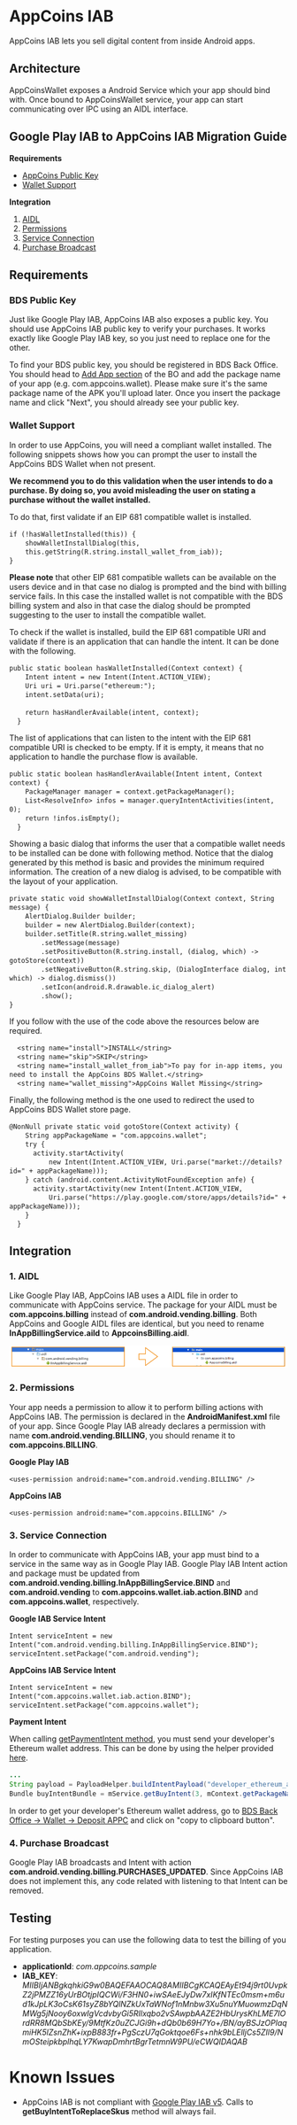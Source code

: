 # AppCoins IAB
AppCoins IAB lets you sell digital content from inside Android apps.


## Architecture
AppCoinsWallet exposes a Android Service which your app should bind with. Once bound to AppCoinsWallet service, your app can start communicating over IPC using an AIDL interface.

## Google Play IAB to AppCoins IAB Migration Guide

**Requirements**
* [AppCoins Public Key](#appcoins-public-key)
* [Wallet Support](#wallet-support)

**Integration**
1. [AIDL](#1-aidl)
2. [Permissions](#2-permissions)
3. [Service Connection](#3-service-connection)
4. [Purchase Broadcast](#4-purchase-broadcast)

## Requirements
### BDS Public Key

Just like Google Play IAB, AppCoins IAB also exposes a public key. You should use AppCoins IAB public key to verify your purchases. It works exactly like Google Play IAB key, so you just need to replace one for the other.

To find your BDS public key, you should be registered in BDS Back Office. You should head to [Add App section](https://developers.blockchainds.com/myApps/upload/publicKey) of the BO and add the package name of your app (e.g. com.appcoins.wallet). Please make sure it's the same package name of the APK you'll upload later. Once you insert the package name and click "Next", you should already see your public key.

### Wallet Support

In order to use AppCoins, you will need a compliant wallet installed. The following snippets shows how you can prompt the user to install the AppCoins BDS Wallet when not present.
 
**We recommend you to do this validation when the user intends to do a purchase. By doing so, you avoid misleading the user on stating a purchase without the wallet installed.**

To do that, first validate if an EIP 681 compatible wallet is installed.
```
if (!hasWalletInstalled(this)) {
    showWalletInstallDialog(this,
    this.getString(R.string.install_wallet_from_iab));
}
```
**Please note** that other EIP 681 compatible wallets can be available on the users device and in that case no dialog is prompted and the bind with billing service fails. In this case the installed wallet is not compatible with the BDS billing system and also in that case the dialog should be prompted suggesting to the user to install the compatible wallet.

To check if the wallet is installed, build the EIP 681 compatible URI and validate if there is an application that can handle the intent.
It can be done with the following.
```
public static boolean hasWalletInstalled(Context context) {
    Intent intent = new Intent(Intent.ACTION_VIEW);
    Uri uri = Uri.parse("ethereum:");
    intent.setData(uri);

    return hasHandlerAvailable(intent, context);
  }
```

The list of applications that can listen to the intent with the EIP 681 compatible URI is checked to be empty. If it is empty, it means that no application to handle the purchase flow is available.
```
public static boolean hasHandlerAvailable(Intent intent, Context context) {
    PackageManager manager = context.getPackageManager();
    List<ResolveInfo> infos = manager.queryIntentActivities(intent, 0);
    return !infos.isEmpty();
  }
```

Showing a basic dialog that informs the user that a compatible wallet needs to be installed can be done with following method. Notice that the dialog generated by this method is basic and provides the minimum required information. The creation of a new dialog is advised, to be compatible with the layout of your application.

```
private static void showWalletInstallDialog(Context context, String message) {
    AlertDialog.Builder builder;
    builder = new AlertDialog.Builder(context);
    builder.setTitle(R.string.wallet_missing)
        .setMessage(message)
        .setPositiveButton(R.string.install, (dialog, which) -> gotoStore(context))
        .setNegativeButton(R.string.skip, (DialogInterface dialog, int which) -> dialog.dismiss())
        .setIcon(android.R.drawable.ic_dialog_alert)
        .show();
}
```
If you follow with the use of the code above the resources below are required.
```
  <string name="install">INSTALL</string>
  <string name="skip">SKIP</string>
  <string name="install_wallet_from_iab">To pay for in-app items, you need to install the AppCoins BDS Wallet.</string>
  <string name="wallet_missing">AppCoins Wallet Missing</string>
```

Finally, the following method is the one used to redirect the used to AppCoins BDS Wallet store page. 
```
@NonNull private static void gotoStore(Context activity) {
    String appPackageName = "com.appcoins.wallet";
    try {
      activity.startActivity(
          new Intent(Intent.ACTION_VIEW, Uri.parse("market://details?id=" + appPackageName)));
    } catch (android.content.ActivityNotFoundException anfe) {
      activity.startActivity(new Intent(Intent.ACTION_VIEW,
          Uri.parse("https://play.google.com/store/apps/details?id=" + appPackageName)));
    }
  }
```
## Integration
### 1. AIDL

Like Google Play IAB, AppCoins IAB uses a AIDL file in order to communicate with AppCoins service. The package for your AIDL must be **com.appcoins.billing** instead of **com.android.vending.billing**. Both AppCoins and Google AIDL files are identical, but you need to rename **InAppBillingService.aild** to **AppcoinsBilling.aidl**.

![Migration](docs/aidl-migration.png)

### 2. Permissions

Your app needs a permission to allow it to perform billing actions with AppCoins IAB. The permission is declared in the **AndroidManifest.xml** file of your app. Since Google Play IAB already declares a permission with name **com.android.vending.BILLING**, you should rename it to **com.appcoins.BILLING**.


**Google Play IAB**

	<uses-permission android:name="com.android.vending.BILLING" />

**AppCoins IAB**

	<uses-permission android:name="com.appcoins.BILLING" />

### 3. Service Connection

In order to communicate with AppCoins IAB, your app must bind to a service in the same way as in Google Play IAB. Google Play IAB Intent action and package must be updated from **com.android.vending.billing.InAppBillingService.BIND** and **com.android.vending** to **com.appcoins.wallet.iab.action.BIND** and **com.appcoins.wallet**, respectively.


**Google IAB Service Intent**

	Intent serviceIntent = new Intent("com.android.vending.billing.InAppBillingService.BIND");
	serviceIntent.setPackage("com.android.vending");

**AppCoins IAB Service Intent**

	Intent serviceIntent = new Intent("com.appcoins.wallet.iab.action.BIND");
	serviceIntent.setPackage("com.appcoins.wallet");

**Payment Intent**

When calling [getPaymentIntent method](https://github.com/Aptoide/appcoins-iab-sample/blob/feature/APPC-541-documentation/app/src/appcoinsiab/aidl/com/appcoins/billing/AppcoinsBilling.aidl#L96), you must send your developer's Ethereum wallet address. This can be done by using the helper provided [here](app/src/main/java/com/aptoide/iabexample/util/PayloadHelper.java).

```java
...
String payload = PayloadHelper.buildIntentPayload("developer_ethereum_address","developer_payload")
Bundle buyIntentBundle = mService.getBuyIntent(3, mContext.getPackageName(), sku, itemType, payload);
```
In order to get your developer's Ethereum wallet address, go to [BDS Back Office -> Wallet -> Deposit APPC](https://blockchainds.com/wallet/depositAppc) and click on "copy to clipboard button".

### 4. Purchase Broadcast

Google Play IAB broadcasts and Intent with action **com.android.vending.billing.PURCHASES_UPDATED**. Since AppCoins IAB does not implement this, any code related with listening to that Intent can be removed.


## Testing

For testing purposes you can use the following data to test the billing of you application.
* **applicationId**: *com.appcoins.sample*
* **IAB_KEY**: *MIIBIjANBgkqhkiG9w0BAQEFAAOCAQ8AMIIBCgKCAQEAyEt94j9rt0UvpkZ2jPMZZ16yUrBOtjpIQCWi/F3HN0+iwSAeEJyDw7xIKfNTEc0msm+m6ud1kJpLK3oCsK61syZ8bYQlNZkUxTaWNof1nMnbw3Xu5nuYMuowmzDqNMWg5jNooy6oxwIgVcdvbyGi5RIlxqbo2vSAwpbAAZE2HbUrysKhLME7IOrdRR8MQbSbKEy/9MtfKz0uZCJGi9h+dQb0b69H7Yo+/BN/ayBSJzOPlaqmiHK5lZsnZhK+ixpB883fr+PgSczU7qGoktqoe6Fs+nhk9bLElljCs5ZIl9/NmOSteipkbplhqLY7KwapDmhrtBgrTetmnW9PU/eCWQIDAQAB* 

# Known Issues

* AppCoins IAB is not compliant with [Google Play IAB v5](https://developer.android.com/google/play/billing/versions.html). Calls to **getBuyIntentToReplaceSkus** method will always fail.
